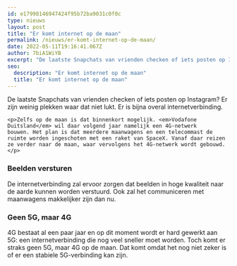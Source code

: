 ```yaml
---
id: e17998146947424f95b72ba9031c0f0c
type: nieuws
layout: post
title: "Er komt internet op de maan"
permalink: /nieuws/er-komt-internet-op-de-maan/
date: 2022-05-11T19:16:41.067Z
author: 7biA1WiYB
excerpt: "De laatste Snapchats van vrienden checken of iets posten op Instagram? Er zijn weinig plekken waar dat niet lukt. Er is bijna overal internetverbinding.   "
seo:
  description: "Er komt internet op de maan"
  title: "Er komt internet op de maan"
---
```

De laatste Snapchats van vrienden checken of iets posten op Instagram? Er zijn weinig plekken waar dat niet lukt. Er is bijna overal internetverbinding.   

    <p>Zelfs op de maan is dat binnenkort mogelijk. <em>Vodafone Duitsland</em> wil daar volgend jaar namelijk een 4G-netwerk bouwen. Het plan is dat meerdere maanwagens en een telecommast de ruimte worden ingeschoten met een raket van SpaceX. Vanaf daar reizen ze verder naar de maan, waar vervolgens het 4G-netwerk wordt gebouwd.</p>
<h3>Beelden versturen</h3>
<p>De internetverbinding zal ervoor zorgen dat beelden in hoge kwaliteit naar de aarde kunnen worden verstuurd. Ook zal het communiceren met maanwagens makkelijker zijn dan nu.</p>
<h3>Geen 5G, maar 4G</h3>
<p>4G bestaat al een paar jaar en op dit moment wordt er hard gewerkt aan 5G: een internetverbinding die nog veel sneller moet worden. Toch komt er straks geen 5G, maar 4G op de maan. Dat komt omdat het nog niet zeker is of er een stabiele 5G-verbinding kan zijn.</p>  
